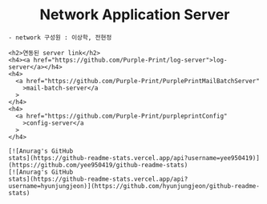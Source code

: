 <!DOCTYPE html>
<html lang="en">
  <head>
    <meta charset="UTF-8" />
    <meta http-equiv="X-UA-Compatible" content="IE=edge" />
    <meta name="viewport" content="width=device-width, initial-scale=1.0" />
    <title>Document</title>
  </head>
  <body>
    <div align="center"><h1>Network Application Server</h1></div>

    - network 구성원 : 이상학, 전현정

    <h2>연동된 server link</h2>
    <h4><a href="https://github.com/Purple-Print/log-server">log-server</a></h4>
    <h4>
      <a href="https://github.com/Purple-Print/PurplePrintMailBatchServer"
        >mail-batch-server</a
      >
    </h4>
    <h4>
      <a href="https://github.com/Purple-Print/purpleprintConfig"
        >config-server</a
      >
    </h4>

    [![Anurag's GitHub
    stats](https://github-readme-stats.vercel.app/api?username=yee950419)](https://github.com/yee950419/github-readme-stats)
    [![Anurag's GitHub
    stats](https://github-readme-stats.vercel.app/api?username=hyunjungjeon)](https://github.com/hyunjungjeon/github-readme-stats)
  </body>
</html>

